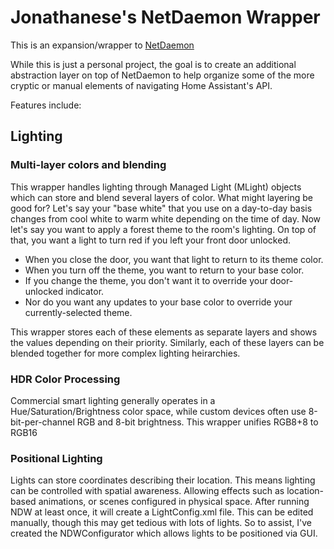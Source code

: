 # Jonathanese's NetDaemon Wrapper

This is an expansion/wrapper to [NetDaemon](https://github.com/net-daemon/netdaemon)

While this is just a personal project, the goal is to create an additional abstraction layer on top of NetDaemon to help organize some of the more cryptic or manual elements of navigating Home Assistant's API.

Features include:
## Lighting
### Multi-layer colors and blending
This wrapper handles lighting through Managed Light (MLight) objects which can store and blend several layers of color. What might layering be good for?
Let's say your "base white" that you use on a day-to-day basis changes from cool white to warm white depending on the time of day. Now let's say you want to apply a forest theme to the room's lighting. On top of that, you want a light to turn red if you left your front door unlocked.
- When you close the door, you want that light to return to its theme color.
- When you turn off the theme, you want to return to your base color.
- If you change the theme, you don't want it to override your door-unlocked indicator.
- Nor do you want any updates to your base color to override your currently-selected theme.

This wrapper stores each of these elements as separate layers and shows the values depending on their priority. Similarly, each of these layers can be blended together for more complex lighting heirarchies.

### HDR Color Processing
Commercial smart lighting generally operates in a Hue/Saturation/Brightness color space, while custom devices often use 8-bit-per-channel RGB and 8-bit brightness.
This wrapper unifies RGB8+8 to RGB16

### Positional Lighting
Lights can store coordinates describing their location. This means lighting can be controlled with spatial awareness. Allowing effects such as location-based animations, or scenes configured in physical space. After running NDW at least once, it will create a LightConfig.xml file. This can be edited manually, though this may get tedious with lots of lights. So to assist, I've created the NDWConfigurator which allows lights to be positioned via GUI.
